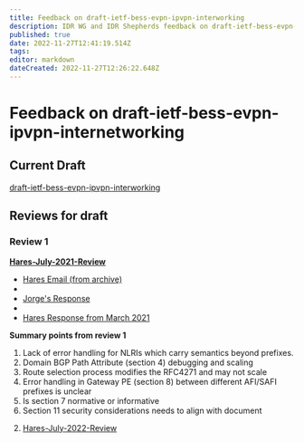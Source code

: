 ```yaml
---
title: Feedback on draft-ietf-bess-evpn-ipvpn-interworking
description: IDR WG and IDR Shepherds feedback on draft-ietf-bess-evpn-ipvpn-interworking
published: true
date: 2022-11-27T12:41:19.514Z
tags: 
editor: markdown
dateCreated: 2022-11-27T12:26:22.648Z
---
```


# Feedback on draft-ietf-bess-evpn-ipvpn-internetworking


## Current Draft 
[draft-ietf-bess-evpn-ipvpn-interworking](https://datatracker.ietf.org/doc/draft-ietf-bess-evpn-ipvpn-interworking/)

## Reviews for draft 

### Review 1
**[Hares-July-2021-Review](/groups/idr/Feedback-to-BESS/evpn-ipvpn-interworking-feedback/Review1)**

-  [Hares Email (from archive)](https://mailarchive.ietf.org/arch/msg/bess/xr35SuwoY6pJTYS0J2tSopiH-4E/)
-  
-  [Jorge's Response](https://mailarchive.ietf.org/arch/msg/bess/in9NoyDZ2VUAvy4qE4m-6XkKCJY/)
-  
-  [Hares Response from March 2021](https://mailarchive.ietf.org/arch/msg/bess/JaBpkLWzkb3JOQGkR57M38uAAkc/)
 
**Summary points from review 1**
1) Lack of error handling for NLRIs which carry semantics beyond prefixes.
2) Domain BGP Path Attribute (section 4) debugging and scaling
3) Route selection process modifies the RFC4271 and may not scale
4) Error handling in Gateway PE (section 8) between different AFI/SAFI prefixes is unclear
5) Is section 7 normative or informative
6) Section 11 security considerations needs to align with document

2. [Hares-July-2022-Review](/groups/idr/Feedback-to-BESS/evpn-ipvpn-interworking-feedback/Review1)



